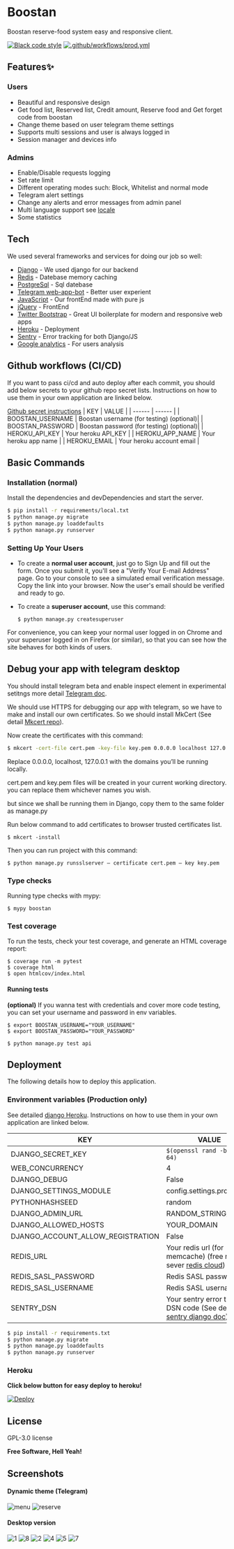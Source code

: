 # Boostan
Boostan reserve-food system easy and responsive client. 

[![Black code style](https://img.shields.io/badge/code%20style-black-000000.svg)](https://github.com/ambv/black)
[![.github/workflows/prod.yml](https://github.com/mohamadkhalaj/Boostan/actions/workflows/prod.yml/badge.svg)](https://github.com/mohamadkhalaj/Boostan/actions/workflows/prod.yml)

## Features✨
### Users
- Beautiful and responsive design
- Get food list, Reserved list, Credit amount, Reserve food and Get forget code from boostan
- Change theme based on user telegram theme settings
- Supports multi sessions and user is always logged in
- Session manager and devices info
### Admins
- Enable/Disable requests logging
- Set rate limit
- Different operating modes such: Block, Whitelist and normal mode
- Telegram alert settings
- Change any alerts and error messages from admin panel
- Multi language support see [locale](https://github.com/mohamadkhalaj/Boostan/tree/master/locale)
- Some statistics

## Tech
We used several frameworks and services for doing our job so well:

- [Django]() - We used django for our backend
- [Redis]() - Datebase memory caching
- [PostgreSql]() - Sql datebase
- [Telegram web-app-bot]() - Better user experient
- [JavaScript]() - Our frontEnd made with pure js
- [jQuery]() - FrontEnd
- [Twitter Bootstrap]() - Great UI boilerplate for modern and responsive web apps
- [Heroku]() - Deployment
- [Sentry]() - Error tracking for both Django/JS
- [Google analytics]() - For users analysis


## Github workflows (CI/CD)

If you want to pass ci/cd and auto deploy after each commit, you should add below secrets to your github repo secret lists.
Instructions on how to use them in your own application are linked below.

[Github secret instructions](https://github.com/Azure/actions-workflow-samples/blob/master/assets/create-secrets-for-GitHub-workflows.md)
| KEY | VALUE |
| ------ | ------ |
| BOOSTAN_USERNAME | Boostan username (for testing) (optional)|
| BOOSTAN_PASSWORD | Boostan password (for testing) (optional)|
| HEROKU_API_KEY | Your heroku API_KEY |
| HEROKU_APP_NAME | Your heroku app name |
| HEROKU_EMAIL | Your heroku account email |


## Basic Commands

### Installation (normal)

Install the dependencies and devDependencies and start the server.

```sh
$ pip install -r requirements/local.txt
$ python manage.py migrate
$ python manage.py loaddefaults
$ python manage.py runserver
```

### Setting Up Your Users

-   To create a **normal user account**, just go to Sign Up and fill out the form. Once you submit it, you'll see a "Verify Your E-mail Address" page. Go to your console to see a simulated email verification message. Copy the link into your browser. Now the user's email should be verified and ready to go.

-   To create a **superuser account**, use this command:

        $ python manage.py createsuperuser

For convenience, you can keep your normal user logged in on Chrome and your superuser logged in on Firefox (or similar), so that you can see how the site behaves for both kinds of users.

## Debug your app with telegram desktop

You should install telegram beta and enable inspect element in experimental setitngs more detail [Telegram doc](https://core.telegram.org/bots/webapps#debug-mode-for-web-apps).

We should use HTTPS for debugging our app with telegram, so we have to make and install our own certificates.
So we should install MkCert (See detail [Mkcert repo](https://github.com/FiloSottile/mkcert)).

Now create the certificates with this command:
```sh
$ mkcert -cert-file cert.pem -key-file key.pem 0.0.0.0 localhost 127.0.0.1 ::1
```
Replace 0.0.0.0, localhost, 127.0.0.1 with the domains you’ll be running locally.

cert.pem and key.pem files will be created in your current working directory. you can replace them whichever names you wish.

but since we shall be running them in Django, copy them to the same folder as manage.py

Run below command to add certificates to browser trusted certificates list.
```
$ mkcert -install
```
Then you can run project with this command:
```
$ python manage.py runsslserver — certificate cert.pem — key key.pem
```

### Type checks

Running type checks with mypy:

    $ mypy boostan

### Test coverage

To run the tests, check your test coverage, and generate an HTML coverage report:

    $ coverage run -m pytest
    $ coverage html
    $ open htmlcov/index.html

#### Running tests
**(optional)** If you wanna test with credentials and cover more code testing, you can set your username and password in env variables.
```
$ export BOOSTAN_USERNAME="YOUR_USERNAME"
$ export BOOSTAN_PASSWORD="YOUR_PASSWORD"
```

    $ python manage.py test api


## Deployment

The following details how to deploy this application.

### Environment variables (Production only)

See detailed [django Heroku](http://cookiecutter-django.readthedocs.io/en/latest/deployment-on-heroku.html).
Instructions on how to use them in your own application are linked below.

| KEY | VALUE |
| ------ | ------ |
| DJANGO_SECRET_KEY | ```$(openssl rand -base64 64)``` |
| WEB_CONCURRENCY | 4 |
| DJANGO_DEBUG | False |
| DJANGO_SETTINGS_MODULE | config.settings.production |
| PYTHONHASHSEED | random |
| DJANGO_ADMIN_URL | RANDOM_STRING/ |
| DJANGO_ALLOWED_HOSTS | YOUR_DOMAIN |
| DJANGO_ACCOUNT_ALLOW_REGISTRATION | False |
| REDIS_URL | Your redis url (for memcache) (free redis sever [redis cloud](https://app.redislabs.com/#/login)) |
| REDIS_SASL_PASSWORD | Redis SASL password |
| REDIS_SASL_USERNAME | Redis SASL username |
| SENTRY_DSN | Your sentry error tracker DSN code (See detail [sentry django doc](https://docs.sentry.io/platforms/python/guides/django/)) |


```sh
$ pip install -r requirements.txt
$ python manage.py migrate
$ python manage.py loaddefaults
$ python manage.py runserver
```

### Heroku
**Click below button for easy deploy to heroku!**

[![Deploy](https://www.herokucdn.com/deploy/button.svg)](https://heroku.com/deploy?template=https://github.com/mohamadkhalaj/Boostan/tree/master/)

## License

GPL-3.0 license

**Free Software, Hell Yeah!**

## Screenshots
#### Dynamic theme (Telegram)
![menu](https://user-images.githubusercontent.com/62938359/180774724-312a2754-1bca-453f-873d-8584042f00f8.gif)
![reserve](https://user-images.githubusercontent.com/62938359/180774810-bc2923cc-229e-441f-80df-6bba1fef2b9a.gif)

#### Desktop version
![1](https://user-images.githubusercontent.com/62938359/180776746-edcbc2e5-eb97-455c-8628-65208998cde7.png)
![8](https://user-images.githubusercontent.com/62938359/180776756-b7d2e79e-098f-4066-976c-adcfc40453a2.png)
![2](https://user-images.githubusercontent.com/62938359/180774771-7e2511bc-59af-422d-81f9-d719491409aa.png)
![4](https://user-images.githubusercontent.com/62938359/180774779-8cb04003-b0be-46cf-a12b-e8df5de05874.png)
![5](https://user-images.githubusercontent.com/62938359/180774785-7ba64547-e6f9-4807-bead-7f06854f5bc3.png)
![7](https://user-images.githubusercontent.com/62938359/180774801-83c8cbb8-9f64-437a-9d6f-f6c02f885a43.png)
